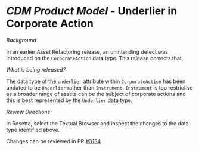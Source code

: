 # *CDM Product Model* - Underlier in Corporate Action

_Background_

In an earlier Asset Refactoring release, an unintending defect was introduced on the `CorporateAction` data type.
This release corrects that.

_What is being released?_

The data type of the `underlier` attribute within `CorporateAction` has been undated to be `Underlier` rather than
`Instrument`.  `Instrument` is too restrictive as a broader range of assets can be the subject of corporate actions
and this is best represented by the `Underlier` data type.

_Review Directions_

In Rosetta, select the Textual Browser and inspect the changes to the data type identified above.

Changes can be reviewed in PR [#3184](https://github.com/finos/common-domain-model/pull/3189)
